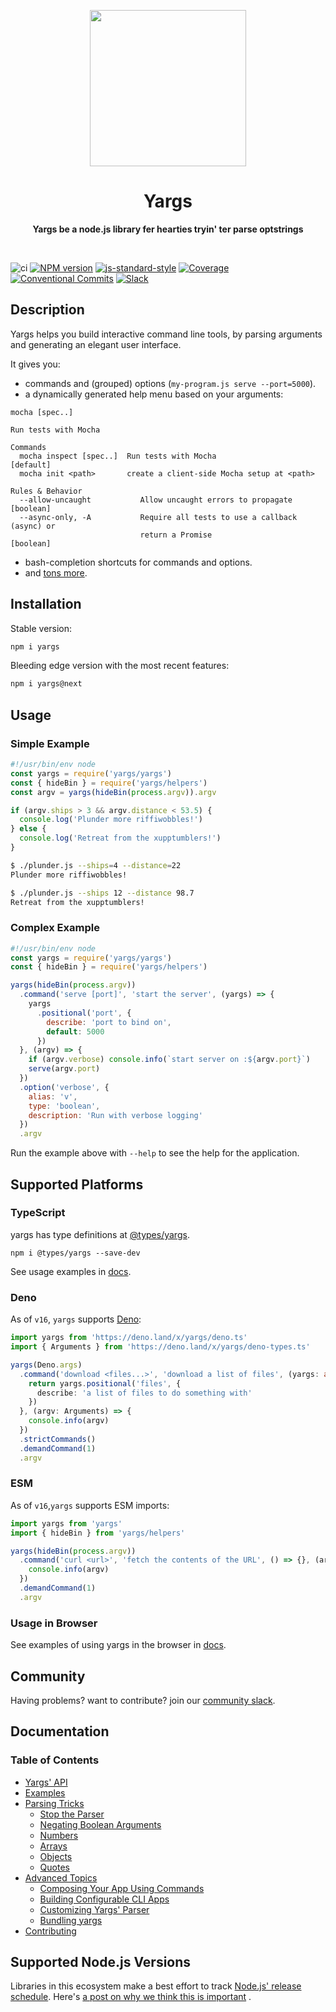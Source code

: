 <p align="center">
  <img width="250" src="https://raw.githubusercontent.com/yargs/yargs/master/yargs-logo.png">
</p>
<h1 align="center"> Yargs </h1>
<p align="center">
  <b >Yargs be a node.js library fer hearties tryin' ter parse optstrings</b>
</p>

<br>

![ci](https://github.com/yargs/yargs/workflows/ci/badge.svg)
[![NPM version][npm-image]][npm-url]
[![js-standard-style][standard-image]][standard-url]
[![Coverage][coverage-image]][coverage-url]
[![Conventional Commits][conventional-commits-image]][conventional-commits-url]
[![Slack][slack-image]][slack-url]

## Description

Yargs helps you build interactive command line tools, by parsing arguments and generating an elegant user interface.

It gives you:

* commands and (grouped) options (`my-program.js serve --port=5000`).
* a dynamically generated help menu based on your arguments:

```
mocha [spec..]

Run tests with Mocha

Commands
  mocha inspect [spec..]  Run tests with Mocha                         [default]
  mocha init <path>       create a client-side Mocha setup at <path>

Rules & Behavior
  --allow-uncaught           Allow uncaught errors to propagate        [boolean]
  --async-only, -A           Require all tests to use a callback (async) or
                             return a Promise                          [boolean]
```

* bash-completion shortcuts for commands and options.
* and [tons more](/docs/api.md).

## Installation

Stable version:
```bash
npm i yargs
```

Bleeding edge version with the most recent features:
```bash
npm i yargs@next
```

## Usage

### Simple Example

```javascript
#!/usr/bin/env node
const yargs = require('yargs/yargs')
const { hideBin } = require('yargs/helpers')
const argv = yargs(hideBin(process.argv)).argv

if (argv.ships > 3 && argv.distance < 53.5) {
  console.log('Plunder more riffiwobbles!')
} else {
  console.log('Retreat from the xupptumblers!')
}
```

```bash
$ ./plunder.js --ships=4 --distance=22
Plunder more riffiwobbles!

$ ./plunder.js --ships 12 --distance 98.7
Retreat from the xupptumblers!
```

### Complex Example

```javascript
#!/usr/bin/env node
const yargs = require('yargs/yargs')
const { hideBin } = require('yargs/helpers')

yargs(hideBin(process.argv))
  .command('serve [port]', 'start the server', (yargs) => {
    yargs
      .positional('port', {
        describe: 'port to bind on',
        default: 5000
      })
  }, (argv) => {
    if (argv.verbose) console.info(`start server on :${argv.port}`)
    serve(argv.port)
  })
  .option('verbose', {
    alias: 'v',
    type: 'boolean',
    description: 'Run with verbose logging'
  })
  .argv
```

Run the example above with `--help` to see the help for the application.

## Supported Platforms

### TypeScript

yargs has type definitions at [@types/yargs][type-definitions].

```
npm i @types/yargs --save-dev
```

See usage examples in [docs](/docs/typescript.md).

### Deno

As of `v16`, `yargs` supports [Deno](https://github.com/denoland/deno):

```typescript
import yargs from 'https://deno.land/x/yargs/deno.ts'
import { Arguments } from 'https://deno.land/x/yargs/deno-types.ts'

yargs(Deno.args)
  .command('download <files...>', 'download a list of files', (yargs: any) => {
    return yargs.positional('files', {
      describe: 'a list of files to do something with'
    })
  }, (argv: Arguments) => {
    console.info(argv)
  })
  .strictCommands()
  .demandCommand(1)
  .argv
```

### ESM

As of `v16`,`yargs` supports ESM imports:

```js
import yargs from 'yargs'
import { hideBin } from 'yargs/helpers'

yargs(hideBin(process.argv))
  .command('curl <url>', 'fetch the contents of the URL', () => {}, (argv) => {
    console.info(argv)
  })
  .demandCommand(1)
  .argv
```

### Usage in Browser

See examples of using yargs in the browser in [docs](/docs/browser.md).

## Community

Having problems? want to contribute? join our [community slack](http://devtoolscommunity.herokuapp.com).

## Documentation

### Table of Contents

* [Yargs' API](/docs/api.md)
* [Examples](/docs/examples.md)
* [Parsing Tricks](/docs/tricks.md)
  * [Stop the Parser](/docs/tricks.md#stop)
  * [Negating Boolean Arguments](/docs/tricks.md#negate)
  * [Numbers](/docs/tricks.md#numbers)
  * [Arrays](/docs/tricks.md#arrays)
  * [Objects](/docs/tricks.md#objects)
  * [Quotes](/docs/tricks.md#quotes)
* [Advanced Topics](/docs/advanced.md)
  * [Composing Your App Using Commands](/docs/advanced.md#commands)
  * [Building Configurable CLI Apps](/docs/advanced.md#configuration)
  * [Customizing Yargs' Parser](/docs/advanced.md#customizing)
  * [Bundling yargs](/docs/bundling.md)
* [Contributing](/contributing.md)

## Supported Node.js Versions

Libraries in this ecosystem make a best effort to track
[Node.js' release schedule](https://nodejs.org/en/about/releases/).
Here's [a post on why we think this is important](https://medium.com/the-node-js-collection/maintainers-should-consider-following-node-js-release-schedule-ab08ed4de71a)
.

[npm-url]: https://www.npmjs.com/package/yargs
[npm-image]: https://img.shields.io/npm/v/yargs.svg
[standard-image]: https://img.shields.io/badge/code%20style-standard-brightgreen.svg
[standard-url]: http://standardjs.com/
[conventional-commits-image]: https://img.shields.io/badge/Conventional%20Commits-1.0.0-yellow.svg
[conventional-commits-url]: https://conventionalcommits.org/
[slack-image]: http://devtoolscommunity.herokuapp.com/badge.svg
[slack-url]: http://devtoolscommunity.herokuapp.com
[type-definitions]: https://github.com/DefinitelyTyped/DefinitelyTyped/tree/master/types/yargs
[coverage-image]: https://img.shields.io/nycrc/yargs/yargs
[coverage-url]: https://github.com/yargs/yargs/blob/master/.nycrc
